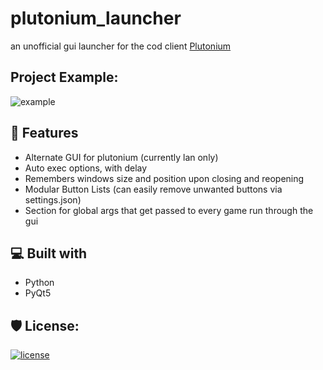<h1 id="title" align="left">plutonium_launcher</h1>

an unofficial gui launcher for the cod client [Plutonium]([https://store.steampowered.com/agecheck/app/232090/](https://plutonium.pw/))

<h2>Project Example:</h2>

![example](https://github.com/Mythical-Github/plutonium_launcher/assets/67753356/6e3e6544-f90b-47d1-ba70-09b0f158fbf6)
  
<h2>💪 Features</h2>

*   Alternate GUI for plutonium (currently lan only)
*   Auto exec options, with delay
*   Remembers windows size and position upon closing and reopening
*   Modular Button Lists (can easily remove unwanted buttons via settings.json)
*   Section for global args that get passed to every game run through the gui

<h2>💻 Built with</h2>

*   Python
*   PyQt5

<h2>🛡️ License:</h2>

[![license](https://www.gnu.org/graphics/gplv3-with-text-136x68.png)](LICENSE)
